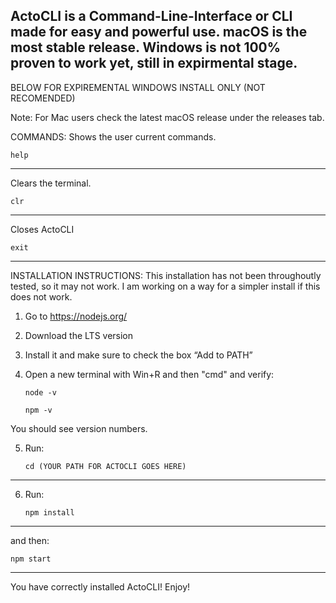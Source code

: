 ActoCLI is a Command-Line-Interface or CLI made for easy and powerful use.    macOS is the most stable release. Windows is not 100% proven to work yet, still in expirmental stage. 
----------------------------------------------------------
BELOW FOR EXPIREMENTAL WINDOWS INSTALL ONLY (NOT RECOMENDED) 

Note: For Mac users check the latest macOS release under the releases tab.


COMMANDS:
Shows the user current commands.

    help
----------------

Clears the terminal.

    clr
------------------------

Closes ActoCLI

    exit
------------------------


INSTALLATION INSTRUCTIONS:
This installation has not been throughoutly tested, so it may not work. I am working on a way for a simpler install if this does not work.
1. Go to https://nodejs.org/

2. Download the LTS version 

3. Install it and make sure to check the box “Add to PATH”

4. Open a new terminal with Win+R and then "cmd" and verify:

       node -v

       npm -v

You should see version numbers.

5. Run:

       cd (YOUR PATH FOR ACTOCLI GOES HERE)
----------------------------------------------------------

6. Run:

       npm install
-------------------------

and then:

    npm start
---------------------------

You have correctly installed ActoCLI! Enjoy!




